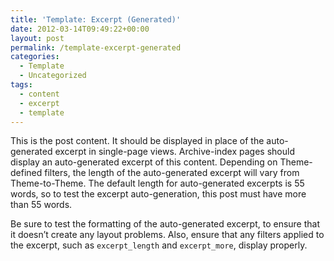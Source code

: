 ```yaml
---
title: 'Template: Excerpt (Generated)'
date: 2012-03-14T09:49:22+00:00
layout: post
permalink: /template-excerpt-generated
categories:
  - Template
  - Uncategorized
tags:
  - content
  - excerpt
  - template
---
```

This is the post content. It should be displayed in place of the auto-generated excerpt in single-page views. Archive-index pages should display an auto-generated excerpt of this content. Depending on Theme-defined filters, the length of the auto-generated excerpt will vary from Theme-to-Theme. The default length for auto-generated excerpts is 55 words, so to test the excerpt auto-generation, this post must have more than 55 words.

Be sure to test the formatting of the auto-generated excerpt, to ensure that it doesn&#8217;t create any layout problems. Also, ensure that any filters applied to the excerpt, such as <code>excerpt_length</code> and <code>excerpt_more</code>, display properly.
